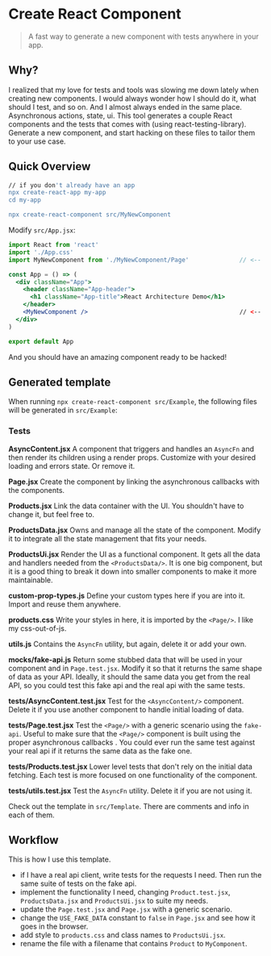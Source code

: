 # Create React Component

> A fast way to generate a new component with tests anywhere in your app.

## Why?

I realized that my love for tests and tools was slowing me down lately when
creating new components. I would always wonder how I should do it, what should
I test, and so on.
And I almost always ended in the same place. Asynchronous actions, state, ui.
This tool generates a couple React components and the tests that comes with (using
react-testing-library).
Generate a new component, and start hacking on these files to tailor them to your
use case.

## Quick Overview

```sh
// if you don't already have an app
npx create-react-app my-app
cd my-app

npx create-react-component src/MyNewComponent
```

Modify `src/App.jsx`:

```jsx
import React from 'react'
import './App.css'
import MyNewComponent from './MyNewComponent/Page'              // <-- add this

const App = () => (
  <div className="App">
    <header className="App-header">
      <h1 className="App-title">React Architecture Demo</h1>
    </header>
    <MyNewComponent />                                          // <-- and this
  </div>
)

export default App
```

And you should have an amazing component ready to be hacked!

## Generated template

When running `npx create-react-component src/Example`, the following files will be generated in `src/Example`:

### Tests

**AsyncContent.jsx**
A component that triggers and handles an `AsyncFn` and then render its children using a render props.
Customize with your desired loading and errors state. Or remove it.

**Page.jsx**
Create the component by linking the asynchronous callbacks with the components.

**Products.jsx**
Link the data container with the UI. You shouldn't have to change it, but feel free to.

**ProductsData.jsx**
Owns and manage all the state of the component. Modify it to integrate all the state
management that fits your needs.

**ProductsUi.jsx**
Render the UI as a functional component. It gets all the data and handlers needed from the `<ProductsData/>`.
It is one big component, but it is a good thing to break it down into smaller components to make it more
maintainable.

**custom-prop-types.js**
Define your custom types here if you are into it. Import and reuse them anywhere.

**products.css**
Write your styles in here, it is imported by the `<Page/>`. I like my css-out-of-js.

**utils.js**
Contains the `AsyncFn` utility, but again, delete it or add your own.

**__mocks__/fake-api.js**
Return some stubbed data that will be used in your component and in `Page.test.jsx`.
Modify it so that it returns the same shape of data as your API.
Ideally, it should the same data you get from the real API, so you could test this fake api
and the real api with the same tests.

**__tests__/AsyncContent.test.jsx**
Test for the `<AsyncContent/>` component. Delete it if you use another component to handle
initial loading of data.

**__tests__/Page.test.jsx**
Test the `<Page/>` with a generic scenario using the `fake-api`. Useful to make sure that the `<Page/>`
component is built using the proper asynchronous callbacks .
You could ever run the same test against your real api if it returns the same data as the fake one.

**__tests__/Products.test.jsx**
Lower level tests that don't rely on the initial data fetching. Each test is more focused on one
functionality of the component.

**__tests__/utils.test.jsx**
Test the `AsyncFn` utility. Delete it if you are not using it.

Check out the template in `src/Template`. There are comments and info in each of them.

## Workflow
This is how I use this template.
- if I have a real api client, write tests for the requests I need. Then run the same suite of tests on the fake api.
- implement the functionality I need, changing `Product.test.jsx`, `ProductsData.jsx` and `ProductsUi.jsx` to suite my needs.
- update the `Page.test.jsx` and `Page.jsx` with a generic scenario.
- change the `USE_FAKE_DATA` constant to `false` in `Page.jsx` and see how it goes in the browser.
- add style to `products.css` and class names to `ProductsUi.jsx`.
- rename the file with a filename that contains `Product` to `MyComponent`.
